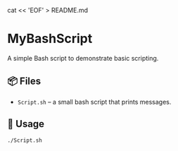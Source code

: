cat << 'EOF' > README.md
# MyBashScript

A simple Bash script to demonstrate basic scripting.

## 📦 Files

- `Script.sh` – a small bash script that prints messages.

## 🚀 Usage

```bash
./Script.sh

